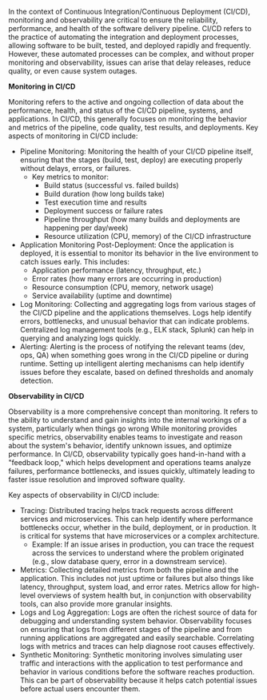 In the context of Continuous Integration/Continuous Deployment (CI/CD), monitoring and observability are critical to ensure the reliability, performance, and health of the software delivery pipeline.
CI/CD refers to the practice of automating the integration and deployment processes, allowing software to be built, tested, and deployed rapidly and frequently.
However, these automated processes can be complex, and without proper monitoring and observability, issues can arise that delay releases, reduce quality, or even cause system outages.

**Monitoring in CI/CD**

Monitoring refers to the active and ongoing collection of data about the performance, health, and status of the CI/CD pipeline, systems, and applications.
In CI/CD, this generally focuses on monitoring the behavior and metrics of the pipeline, code quality, test results, and deployments.
Key aspects of monitoring in CI/CD include:
- Pipeline Monitoring: Monitoring the health of your CI/CD pipeline itself, ensuring that the stages (build, test, deploy) are executing properly without delays, errors, or failures.
  - Key metrics to monitor:
    - Build status (successful vs. failed builds)
    - Build duration (how long builds take)
    - Test execution time and results
    - Deployment success or failure rates
    - Pipeline throughput (how many builds and deployments are happening per day/week)
    - Resource utilization (CPU, memory) of the CI/CD infrastructure
- Application Monitoring Post-Deployment: Once the application is deployed, it is essential to monitor its behavior in the live environment to catch issues early. This includes:
  - Application performance (latency, throughput, etc.)
  - Error rates (how many errors are occurring in production)
  - Resource consumption (CPU, memory, network usage)
  - Service availability (uptime and downtime)
- Log Monitoring: Collecting and aggregating logs from various stages of the CI/CD pipeline and the applications themselves. Logs help identify errors, bottlenecks, and unusual behavior that can indicate problems. Centralized log management tools (e.g., ELK stack, Splunk) can help in querying and analyzing logs quickly.
- Alerting: Alerting is the process of notifying the relevant teams (dev, ops, QA) when something goes wrong in the CI/CD pipeline or during runtime. Setting up intelligent alerting mechanisms can help identify issues before they escalate, based on defined thresholds and anomaly detection.

**Observability in CI/CD**

Observability is a more comprehensive concept than monitoring. It refers to the ability to understand and gain insights into the internal workings of a system, particularly when things go wrong
While monitoring provides specific metrics, observability enables teams to investigate and reason about the system's behavior, identify unknown issues, and optimize performance.
In CI/CD, observability typically goes hand-in-hand with a "feedback loop," which helps development and operations teams analyze failures, performance bottlenecks, and issues quickly, ultimately leading to faster issue resolution and improved software quality.

Key aspects of observability in CI/CD include:
- Tracing: Distributed tracing helps track requests across different services and microservices. This can help identify where performance bottlenecks occur, whether in the build, deployment, or in production. It is critical for systems that have microservices or a complex architecture.
  - Example: If an issue arises in production, you can trace the request across the services to understand where the problem originated (e.g., slow database query, error in a downstream service).
- Metrics: Collecting detailed metrics from both the pipeline and the application. This includes not just uptime or failures but also things like latency, throughput, system load, and error rates. Metrics allow for high-level overviews of system health but, in conjunction with observability tools, can also provide more granular insights.
- Logs and Log Aggregation: Logs are often the richest source of data for debugging and understanding system behavior. Observability focuses on ensuring that logs from different stages of the pipeline and from running applications are aggregated and easily searchable. Correlating logs with metrics and traces can help diagnose root causes effectively.
- Synthetic Monitoring: Synthetic monitoring involves simulating user traffic and interactions with the application to test performance and behavior in various conditions before the software reaches production. This can be part of observability because it helps catch potential issues before actual users encounter them.
